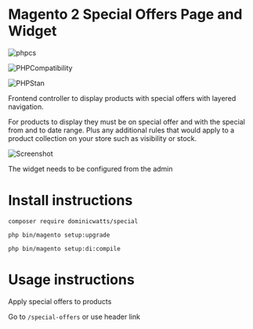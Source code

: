 # Magento 2 Special Offers Page and Widget #

![phpcs](https://github.com/DominicWatts/Special/workflows/phpcs/badge.svg)

![PHPCompatibility](https://github.com/DominicWatts/Special/workflows/PHPCompatibility/badge.svg)

![PHPStan](https://github.com/DominicWatts/Special/workflows/PHPStan/badge.svg)

Frontend controller to display products with special offers with layered navigation.

For products to display they must be on special offer and with the special from and to date range.  Plus any additional rules that would apply to a product collection on your store such as visibility or stock.

![Screenshot](https://i.snag.gy/3GZ6wr.jpg)

The widget needs to be configured from the admin

# Install instructions #

`composer require dominicwatts/special`

`php bin/magento setup:upgrade`

`php bin/magento setup:di:compile`

# Usage instructions #

Apply special offers to products

Go to `/special-offers` or use header link


